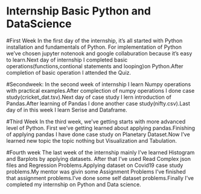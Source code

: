 # Internship Basic Python and DataScience



#First Week
In the first day of the internship, it’s all started with Python installation and fundamentals of
Python. For implementation of Python we’ve chosen jupyter notenook and google
collaburation because it’s easy to learn.Next day of internship I completed basic
operations(functions,contional statements and looping)on Python.After completion of basic
operation I attended the Quiz.


#Secondweek:
In the second week of internship I learn Numpy operations with practical examples.After
complection of numpy operations I done case study(cricket_dat.tsv).Next day of case study I
lern introduction of Pandas.After learning of Pandas I done another case study(nifty.csv).Last
day of in this week I learn Serise and Dataframe.


#Third Week
In the third week, we’ve getting starts with more advanced level of Python. First we’ve
getting learned about applying pandas.Finishing of applying pandas I have done case study
on Planetary Dataset.Now I’ve learned new topic the topic nothing but Visualization and
Tabulation.


#Fourth week
The last week of the internship mainly I’ve learned Histogram and Barplots by applying datasets.
After that I’ve used Read Complex json files and Regression Problems.Applying dataset on Covid19
case study problems.My mentor was givin some Assignment Problems I’ve finished that assignment
problems.I’ve done some self dataset problems.Finally I’ve completed my internship on Python and
Data science.

